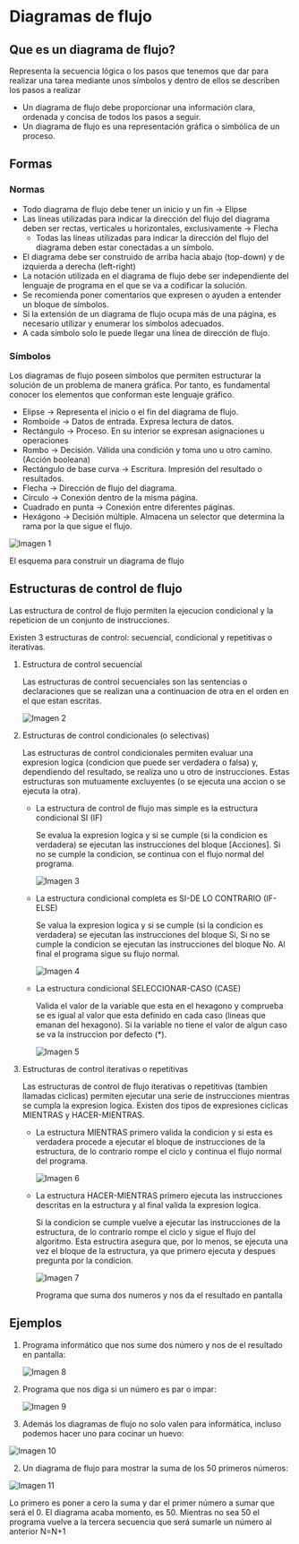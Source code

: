 # Diagramas de flujo

## Que es un diagrama de flujo?

Representa la secuencia lógica o los pasos que tenemos que dar para realizar una tarea mediante unos símbolos y dentro de ellos se describen los pasos a realizar

- Un diagrama de flujo debe proporcionar una información clara, ordenada y concisa de todos los pasos a seguir.
- Un diagrama de flujo es una representación gráfica o simbólica de un proceso.

## Formas

### Normas

- Todo diagrama de flujo debe tener un inicio y un fin → Elipse
- Las líneas utilizadas para indicar la dirección del flujo del diagrama deben ser rectas, verticales u horizontales, exclusivamente → Flecha
    - Todas las líneas utilizadas para indicar la dirección del flujo del diagrama deben estar conectadas a un símbolo.
- El diagrama debe ser construido de arriba hacia abajo (top-down) y de izquierda a derecha (left-right)
- La notación utilizada en el diagrama de flujo debe ser independiente del lenguaje de programa en el que se va a codificar la solución.
- Se recomienda poner comentarios que expresen o ayuden a entender un bloque de símbolos.
- Si la extensión de un diagrama de flujo ocupa más de una página, es necesario utilizar y enumerar los símbolos adecuados.
- A cada símbolo solo le puede llegar una línea de dirección de flujo.

### Símbolos

Los diagramas de flujo poseen símbolos que permiten estructurar la solución de un problema de manera gráfica. Por tanto, es fundamental conocer los elementos que conforman este lenguaje gráfico.

- Elipse → Representa el inicio o el fin del diagrama de flujo.
- Romboide → Datos de entrada. Expresa lectura de datos.
- Rectángulo → Proceso. En su interior se expresan asignaciones u operaciones
- Rombo → Decisión. Válida una condición y toma uno u otro camino. (Acción booleana)
- Rectángulo de base curva → Escritura. Impresión del resultado o resultados.
- Flecha → Dirección de flujo del diagrama.
- Círculo → Conexión dentro de la misma página.
- Cuadrado en punta → Conexión entre diferentes páginas.
- Hexágono → Decisión múltiple. Almacena un selector que determina la rama por la que sigue el flujo.

![Imagen 1](./img/imagen1.png)

El esquema para construir un diagrama de flujo

## Estructuras de control de flujo

Las estructura de control de flujo permiten la ejecucion condicional y la repeticion de un conjunto de instrucciones.

Existen 3 estructuras de control: secuencial, condicional y repetitivas o iterativas.

1. Estructura de control secuencial
    
    
    Las estructuras de control secuenciales son las sentencias o declaraciones que se realizan una a continuacion de otra en el orden en el que estan escritas.
    
    ![Imagen 2](./img/imagen2.png)
    
2. Estructuras de control condicionales (o selectivas)
    
    Las estructuras de control condicionales permiten evaluar una expresion logica (condicion que puede ser verdadera o falsa) y, dependiendo del resultado, se realiza uno u otro de instrucciones. Estas estructuras son mutuamente excluyentes (o se ejecuta una accion o se ejecuta la otra).
    
    - La estructura de control de flujo mas simple es la estructura condicional SI (IF)
        
        
        Se evalua la expresion logica y si se cumple (si la condicion es verdadera) se ejecutan las instrucciones del bloque [Acciones]. Si no se cumple la condicion, se continua con el flujo normal del programa.
        
        ![Imagen 3](./img/imagen3.png)
        
    - La estructura condicional completa es SI-DE LO CONTRARIO (IF-ELSE)
        
        
        Se valua la expresion logica y si se cumple (si la condicion es verdadera) se ejecutan las instrucciones del bloque Si, Si no se cumple la condicion se ejecutan las instrucciones del bloque No. Al final el programa sigue su flujo normal.
        
        ![Imagen 4](./img/imagen4.png)
        
    - La estructura condicional SELECCIONAR-CASO (CASE)
        
        
        Valida el valor de la variable que esta en el hexagono y comprueba se es igual al valor que esta definido en cada caso (lineas que emanan del hexagono). Si la variable no tiene el valor de algun caso se va la instruccion por defecto (*).
        
        ![Imagen 5](./img/imagen5.png)
        
3. Estructuras de control iterativas o repetitivas
    
    Las estructuras de control de flujo iterativas o repetitivas (tambien llamadas ciclicas) permiten ejecutar una serie de instrucciones mientras se cumpla la expresion logica. Existen dos tipos de expresiones ciclicas MIENTRAS y HACER-MIENTRAS.
    
    - La estructura MIENTRAS primero valida la condicion y si esta es verdadera procede a ejecutar el bloque de instrucciones de la estructura, de lo contrario rompe el ciclo y continua el flujo normal del programa.
        
        ![Imagen 6](./img/imagen6.png)
        
    - La estructura HACER-MIENTRAS primero ejecuta las instrucciones descritas en la estructura y al final valida la expresion logica.
        
        
        Si la condicion se cumple vuelve a ejecutar las instrucciones de la estructura, de lo contrario rompe el ciclo y sigue el flujo del algoritmo. Esta estructira asegura que, por lo menos, se ejecuta una vez el bloque de la estructura, ya que primero ejecuta y despues pregunta por la condicion.
        
        ![Imagen 7](./img/imagen7.png)
        
        Programa que suma dos numeros y nos da el resultado en pantalla
        

## Ejemplos

1. Programa informático que nos sume dos número y nos de el resultado en pantalla:
    
    ![Imagen 8](./img/imagen8.png)
    
2. Programa que nos diga si un número es par o impar:
    
    ![Imagen 9](./img/imagen9.png)
    

1. Además los diagramas de flujo no solo valen para informática,
incluso podemos hacer uno para cocinar un huevo:
    
![Imagen 10](./img/imagen10.png)
    
2. Un diagrama de flujo para mostrar la suma de los 50 primeros números:

![Imagen 11](./img/imagen11.png)

Lo primero es poner a cero la suma y dar el primer número a sumar que será el 0. El diagrama acaba momento, es 50. Mientras no sea 50 el programa vuelve a la tercera secuencia que será sumarle un número al anterior N=N+1